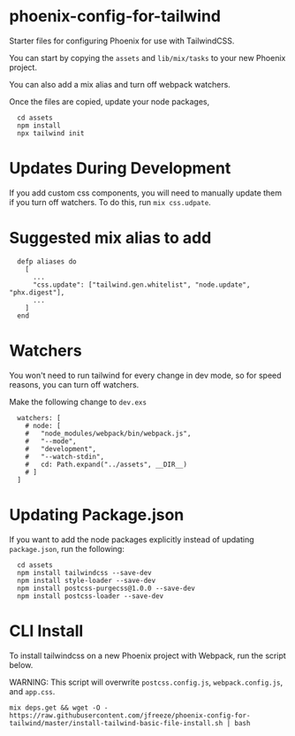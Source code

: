 # phoenix-config-for-tailwind

Starter files for configuring Phoenix for use with TailwindCSS.

You can start by copying the `assets` and `lib/mix/tasks` to your new Phoenix project.

You can also add a mix alias and turn off webpack watchers.

Once the files are copied, update your node packages,
```
  cd assets
  npm install
  npx tailwind init
```

# Updates During Development

If you add custom css components, you will need to manually update them if you turn off watchers. To do this, run `mix css.udpate`.

# Suggested mix alias to add
```  
  defp aliases do
    [
      ...
      "css.update": ["tailwind.gen.whitelist", "node.update", "phx.digest"],
      ...
    ]
  end
```

# Watchers
You won't need to run tailwind for every change in dev mode, so for speed reasons, you can turn off watchers.

Make the following change to `dev.exs`
```
  watchers: [
    # node: [
    #   "node_modules/webpack/bin/webpack.js",
    #   "--mode",
    #   "development",
    #   "--watch-stdin",
    #   cd: Path.expand("../assets", __DIR__)
    # ]
  ]
```

# Updating Package.json 

If you want to add the node packages explicitly instead of updating `package.json`, run the following:

```
  cd assets
  npm install tailwindcss --save-dev
  npm install style-loader --save-dev
  npm install postcss-purgecss@1.0.0 --save-dev
  npm install postcss-loader --save-dev
```

# CLI Install


To install tailwindcss on a new Phoenix project with Webpack, run the script below.

WARNING: This script will overwrite `postcss.config.js`, `webpack.config.js`, and `app.css`.

```
mix deps.get && wget -O - https://raw.githubusercontent.com/jfreeze/phoenix-config-for-tailwind/master/install-tailwind-basic-file-install.sh | bash
```
